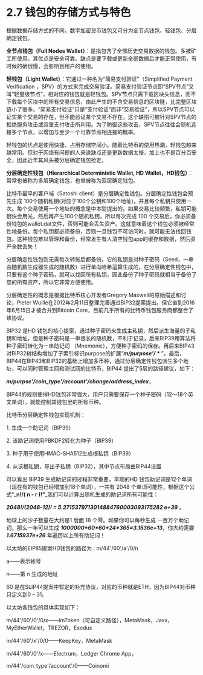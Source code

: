 # 2.7 钱包的存储方式与特色

根据数据存储方式的不同，数字加密货币钱包又可分为全节点钱包、轻钱包、分层确定钱包。

**全节点钱包（Full Nodes Wallet）**：是指包含了全部历史交易数据的钱包。多被矿工所使用。其优点是安全可靠。缺点是要下载或更新全部数据后才能正常使用，有时候的确很慢，会影响到用户的使用。

**轻钱包（Light Wallet）**：它通过一种名为“简易支付验证”（Simplified Payment Verification ，SPV）的方式来完成交易验证。简易支付验证节点即“SPV节点”又叫“轻量级节点”，相对应的钱包就是轻钱包。SPV节点只需下载区块头信息，而不下载每个区块中的所有交易信息，由此产生的不含交易信息的区块链，比完整区块链小了很多。“简易支付验证”只是“支付验证”而非“交易验证”，所以SPV节点可以证实某个交易的存在，但不能验证某个交易不存在，这个缺陷可被针对SPV节点的拒绝服务攻击或双重支付攻击所利用。为了防御这些攻击，SPV节点往往会随机连接多个节点，以增加与至少一个可靠节点相连接的概率。

轻钱包的优点是使用快捷、占用存储空间小。随着比特币的使用热潮，轻钱包越来越常用。但对于网络有问题的人来说缺点还是更新数据太慢，加上也不是百分百安全，因此近年其风头被分层确定钱包抢走。

**分层确定性钱包（Hierarchical Deterministic Wallet, HD Wallet，HD钱包）**：常常也被称为多层确定钱包，也曾被称为双层确定钱包。

比特币最早的客户端（Satoshi client）是分层确定性钱包。分层确定性钱包会预先生成 100个随机私钥(对应于100个公钥和100个地址)，并且每个私钥只使用一次。每个交易使用一个地址的概念是中本聪提出的。如果交易比较频繁，私钥可能很快会用光，然后再产生100个随机私钥，所以每次完成 100 个交易后，你必须备份钱包的wallet.dat文件，否则可能会丢失资产。这就意味着这个钱包必须被经常性地备份。每个私钥都必须备份，否则一旦钱包不可访问时，就可能无法找回钱包。这种钱包难以管理和备份，经常发生有人清空钱包app的缓存和数据，然后资产全数丢失！

分层确定性钱包则无需每次转账后都备份。它的私钥是对种子密码（Seed，一串由随机数生成器生成的随机数）进行单向哈希运算生成的，在分层确定性钱包中，只要有这个种子密码，就可以找回所有私钥，因此备份了种子密码就相当于备份了您的所有资产，所以它非常方便使用。

分层确定性的概念是根据比特币核心开发者Gregory Maxwell的原始描述和讨论，Pieter Wuille在2012年2月11日整理完善通过BIP32提案提出。但它直到2016年6月15日才被合并到Bitcoin Core，目前几乎所有的比特币钱包服务商都整合了该协议。

BIP32 是HD 钱包的核心提案，通过种子密码来生成主私钥，然后派生海量的子私钥和地址，但是种子密码是一串很长的随机数，不利于记录，后来BIP39用算法将种子密码转化为一串助记词 （Mnemonic），方便种子密码的保存。再后来BIP43对BIP32树结构增加了子索引标识purpose的扩展“_**m/purpose'/ \***_ ”。最后，BIP44在BIP43和BIP32的基础上增加多币种，通过分层确定性钱包派生多个地址，可以同时管理主网和测试网的比特币，BIP44 提出了5层的路径建议，如下：

_**m/purpse'/coin\_type'/account'/change/address\_index**_，

BIP44的规则使得HD钱包非常强大，用户只需要保存一个种子密码（12～18个英文单词），就能控制其钱包里的所有币种。

比特币分层确定性钱包实现机制：

1\. 生成一个助记词（BIP39）

2\. 该助记词使用PBKDF2转化为种子（BIP39）

3\. 种子用于使用HMAC-SHA512生成根私钥（BIP39）

4\. 从该根私钥，导出子私钥（BIP32），其中节点布局由BIP44设置

可以看出 BIP39 生成助记词的过程非常重要，早期的HD 钱包助记词是12个单词（现在有的钱包已经增加到18个单词），一共有 2048 个单词可能性，根据这个公式“_**n!/( n - r )!”**_我们可以计算出随机生成的助记词所有可能性：

_**2048!/(2048-12)! = 5.2715379713014884760003093175282 e+39**_ 。

地球上的沙子数量在大约是1 后面 18 个零。如果你可以每秒生成 一百万个助记词，那么一年可以生成 _**1000000\*60\*60\*24\*365=3.1536e+13**_，你大约需要 _**1.6715937e+26**_ 年遍历以上所有助记词！

以太坊的EIP85提案HD钱包的路径为 : m/44'/60'/a'/0/n

a——表示帐号

n——第 n 生成的地址

60 是在SLIP44提案中暂定的补充协议，对应的币种就是ETH，因为BIP44对币种只定义到0 – 31。

以太坊各钱包的具体实现如下：

m/44'/60'/0'/0/x——imToken（可自定义路径），MetaMask，Jaxx，MyEtherWallet，TREZOR，Exodus

m/44'/60'/x'/0/0——KeepKey，MetaMask

m/44'/60'/0'/x——Electrum，Ledger Chrome App，

m/44'/coin\_type'/account'/0——Coinomi

##
